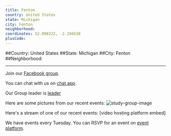 ```yaml
---
title: Fenton
country: United States
state: Michigan
city: Fenton
neighborhood: 
coordinates: 52.998222, -2.156638
plusCode:
---
```


##Country: United States
##State: Michigan
##City: Fenton
##Neighborhood: 
*****
Join our [Facebook group](https://www.facebook.com/groups/free.code.camp.fenton.mi).

You can chat with us on [chat app]().

Our Group leader is [leader]()

Here are some pictures from our recent events:
![study-group-image]()

Here's a stream of one of our recent events:
[video hosting platform embed]

We have events every Tuesday. You can RSVP for an event on [event platform]().

